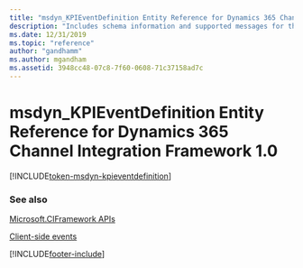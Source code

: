 ```yaml
---
title: "msdyn_KPIEventDefinition Entity Reference for Dynamics 365 Channel Integration Framework 1.0 | MicrosoftDocs"
description: "Includes schema information and supported messages for the msdyn_KPIEventDefinition entity in Dynamics 365 Channel Integration Framework 1.0."
ms.date: 12/31/2019
ms.topic: "reference"
author: "gandhamm"
ms.author: mgandham
ms.assetid: 3948cc48-07c8-7f60-0608-71c37158ad7c
---
```

# msdyn_KPIEventDefinition Entity Reference for Dynamics 365 Channel Integration Framework 1.0

[!INCLUDE[token-msdyn-kpieventdefinition](../../../../shared/token-msdyn-kpieventdefinition.md)]

### See also

[Microsoft.CIFramework APIs](../microsoft-ciframework.md)

[Client-side events](../client-side-events.md)


[!INCLUDE[footer-include](../../../../../includes/footer-banner.md)]
